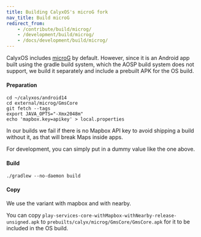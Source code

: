 ```yaml
---
title: Building CalyxOS's microG fork
nav_title: Build microG
redirect_from:
    - /contribute/build/microg/
    - /development/build/microg/
    - /docs/development/build/microg/
---
```


CalyxOS includes [microG](https://github.com/microG) by default. However, since it is an Android app built using the gradle build system, which the AOSP build system does not support, we build it separately and include a prebuilt APK for the OS build.

#### Preparation

```shell
cd ~/calyxos/android14
cd external/microg/GmsCore
git fetch --tags
export JAVA_OPTS="-Xmx2048m"
echo 'mapbox.key=apikey' > local.properties
```

In our builds we fail if there is no Mapbox API key to avoid shipping a build without it, as that will break Maps inside apps.

For development, you can simply put in a dummy value like the one above.

#### Build

```shell
./gradlew --no-daemon build
```

#### Copy

We use the variant with mapbox and with nearby.

You can copy `play-services-core-withMapbox-withNearby-release-unsigned.apk` to `prebuilts/calyx/microg/GmsCore/GmsCore.apk` for it to be included in the OS build.
